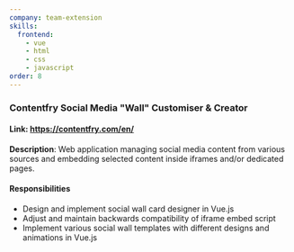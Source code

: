 ```yaml
---
company: team-extension
skills:
  frontend:
    - vue
    - html
    - css
    - javascript
order: 8
---
```


### Contentfry Social Media "Wall" Customiser & Creator

#### Link: https://contentfry.com/en/

**Description**: Web application managing social media content from various sources and embedding selected content inside iframes and/or dedicated pages.

#### Responsibilities
- Design and implement social wall card designer in Vue.js
- Adjust and maintain backwards compatibility of iframe embed script
- Implement various social wall templates with different designs and animations in Vue.js

